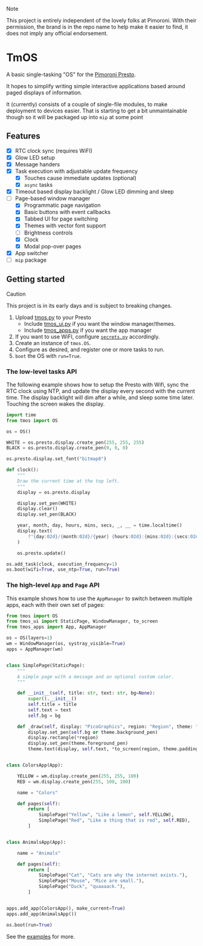 > [!NOTE]
> This project is entirely independent of the lovely folks at Pimoroni.
> With their permission, the brand is in the repo name to help make it
> easier to find, it does not imply any official endorsement.

# TmOS

A basic single-tasking "OS" for the [Pimoroni Presto](https://shop.pimoroni.com/products/presto).

It hopes to simplify writing simple interactive applications based
around paged displays of information.

It (currently) consists of a couple of single-file modules, to make deployment
to devices easier. That is starting to get a bit unmaintainable though
so it will be packaged up into `mip` at some point

## Features

- [x] RTC clock sync (requires WiFI)
- [x] Glow LED setup
- [x] Message handers
- [x] Task execution with adjustable update frequency
  - [x] Touches cause immediate updates (optional)
  - [x] `async` tasks
- [x] Timeout based display backlight / Glow LED dimming and sleep
- [ ] Page-based window manager
  - [x] Programmatic page navigation
  - [x] Basic buttons with event callbacks
  - [x] Tabbed UI for page switching
  - [x] Themes with vector font support
  - [ ] Brightness controls
  - [x] Clock
  - [x] Modal pop-over pages
- [x] App switcher
- [ ] `mip` package

## Getting started

> [!CAUTION]
> This project is in its early days and is subject to breaking changes.

1. Upload [tmos.py](src/tmos.py) to your Presto
   - Include [tmos_ui.py](src/tmos_ui.py) if you want the window
     manager/themes.
   - Include [tmos_apps.py](src/tmos_apps.py) if you want the app manager
2. If you want to use WiFI, configure
   [`secrets.py`](https://github.com/pimoroni/pimoroni-pico/blob/main/micropython/examples/pico_wireless/secrets.py) accordingly.
3. Create an instance of `tmos.OS`.
4. Configure as desired, and register one or more tasks to run.
5. `boot` the OS with `run=True`.

### The low-level tasks API

The following example shows how to setup the Presto with  Wifi, sync the
RTC clock using NTP, and update the display every second with the
current time. The display backlight will dim after a while, and sleep
some time later. Touching the screen wakes the display.

```python
import time
from tmos import OS

os = OS()

WHITE = os.presto.display.create_pen(255, 255, 255)
BLACK = os.presto.display.create_pen(0, 0, 0)

os.presto.display.set_font("bitmap8")

def clock():
    """
    Draw the current time at the top left.
    """
    display = os.presto.display

    display.set_pen(WHITE)
    display.clear()
    display.set_pen(BLACK)

    year, month, day, hours, mins, secs, _, __ = time.localtime()
    display.text(
        f"{day:02d}/{month:02d}/{year} {hours:02d}:{mins:02d}:{secs:02d}", 10, 10
    )

    os.presto.update()

os.add_task(clock, execution_frequency=1)
os.boot(wifi=True, use_ntp=True, run=True)
```

### The high-level `App` and `Page` API

This example shows how to use the `AppManager` to switch between
multiple apps, each with their own set of pages:

```python
from tmos import OS
from tmos_ui import StaticPage, WindowManager, to_screen
from tmos_apps import App, AppManager

os = OS(layers=1)
wm = WindowManager(os, systray_visible=True)
apps = AppManager(wm)


class SimplePage(StaticPage):
    """
    A simple page with a message and an optional custom color.
    """

    def __init__(self, title: str, text: str, bg=None):
        super().__init__()
        self.title = title
        self.text = text
        self.bg = bg

    def _draw(self, display: "PicoGraphics", region: "Region", theme: "Theme"):
        display.set_pen(self.bg or theme.background_pen)
        display.rectangle(*region)
        display.set_pen(theme.foreground_pen)
        theme.text(display, self.text, *to_screen(region, theme.padding, theme.padding))


class ColorsApp(App):

    YELLOW = wm.display.create_pen(255, 255, 100)
    RED = wm.display.create_pen(255, 100, 100)

    name = "Colors"

    def pages(self):
        return [
            SimplePage("Yellow", "Like a lemon", self.YELLOW),
            SimplePage("Red", "Like a thing that is red", self.RED),
        ]


class AnimalsApp(App):

    name = "Animals"

    def pages(self):
        return [
            SimplePage("Cat", "Cats are why the internet exists."),
            SimplePage("Mouse", "Mice are small."),
            SimplePage("Duck", "quaaaack."),
        ]


apps.add_app(ColorsApp(), make_current=True)
apps.add_app(AnimalsApp())

os.boot(run=True)
```

See the [examples](examples) for more.
